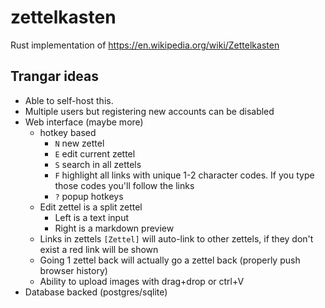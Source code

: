 # zettelkasten
Rust implementation of https://en.wikipedia.org/wiki/Zettelkasten

## Trangar ideas

- Able to self-host this.
- Multiple users but registering new accounts can be disabled
- Web interface (maybe more)
  - hotkey based
    - `N` new zettel
    - `E` edit current zettel
    - `S` search in all zettels
    - `F` highlight all links with unique 1-2 character codes. If you type those codes you'll follow the links
    - `?` popup hotkeys
  - Edit zettel is a split zettel
    - Left is a text input
    - Right is a markdown preview
  - Links in zettels `[Zettel]` will auto-link to other zettels, if they don't exist a red link will be shown
  - Going 1 zettel back will actually go a zettel back (properly push browser history)
  - Ability to upload images with drag+drop or ctrl+V
- Database backed (postgres/sqlite)
